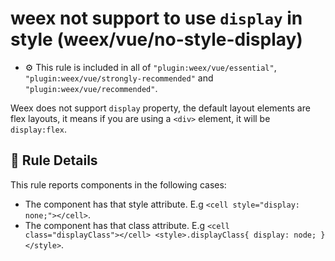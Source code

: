 # weex not support to use `display` in style (weex/vue/no-style-display)

- :gear: This rule is included in all of `"plugin:weex/vue/essential"`, `"plugin:weex/vue/strongly-recommended"` and `"plugin:weex/vue/recommended"`.

Weex does not support `display` property, the default layout elements are flex layouts, it means if you are using a `<div>` element, it will be `display:flex`.

## :book: Rule Details

This rule reports components in the following cases:

- The component has that style attribute. E.g `<cell style="display: none;"></cell>`.
- The component has that class attribute. E.g `<cell class="displayClass"></cell> <style>.displayClass{ display: node; }</style>`.